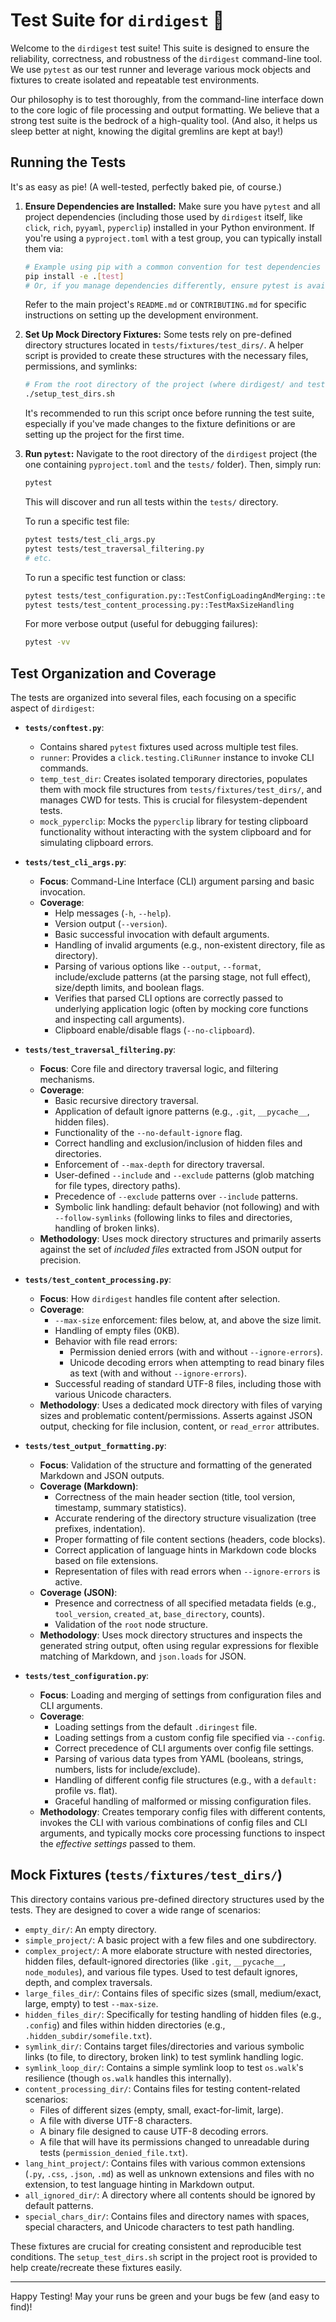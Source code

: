 # Test Suite for `dirdigest` 🦾

Welcome to the `dirdigest` test suite! This suite is designed to ensure the reliability, correctness, and robustness of the `dirdigest` command-line tool. We use `pytest` as our test runner and leverage various mock objects and fixtures to create isolated and repeatable test environments.

Our philosophy is to test thoroughly, from the command-line interface down to the core logic of file processing and output formatting. We believe that a strong test suite is the bedrock of a high-quality tool. (And also, it helps us sleep better at night, knowing the digital gremlins are kept at bay!)

## Running the Tests

It's as easy as pie! (A well-tested, perfectly baked pie, of course.)

1.  **Ensure Dependencies are Installed:**
    Make sure you have `pytest` and all project dependencies (including those used by `dirdigest` itself, like `click`, `rich`, `pyyaml`, `pyperclip`) installed in your Python environment. If you're using a `pyproject.toml` with a test group, you can typically install them via:
    ```bash
    # Example using pip with a common convention for test dependencies
    pip install -e .[test] 
    # Or, if you manage dependencies differently, ensure pytest is available.
    ```
    Refer to the main project's `README.md` or `CONTRIBUTING.md` for specific instructions on setting up the development environment.

2.  **Set Up Mock Directory Fixtures:**
    Some tests rely on pre-defined directory structures located in `tests/fixtures/test_dirs/`. A helper script is provided to create these structures with the necessary files, permissions, and symlinks:
    ```bash
    # From the root directory of the project (where dirdigest/ and tests/ are)
    ./setup_test_dirs.sh 
    ```
    It's recommended to run this script once before running the test suite, especially if you've made changes to the fixture definitions or are setting up the project for the first time.

3.  **Run `pytest`:**
    Navigate to the root directory of the `dirdigest` project (the one containing `pyproject.toml` and the `tests/` folder). Then, simply run:
    ```bash
    pytest
    ```
    This will discover and run all tests within the `tests/` directory.

    To run a specific test file:
    ```bash
    pytest tests/test_cli_args.py
    pytest tests/test_traversal_filtering.py
    # etc.
    ```

    To run a specific test function or class:
    ```bash
    pytest tests/test_configuration.py::TestConfigLoadingAndMerging::test_load_default_config_file_name
    pytest tests/test_content_processing.py::TestMaxSizeHandling
    ```

    For more verbose output (useful for debugging failures):
    ```bash
    pytest -vv
    ```

## Test Organization and Coverage

The tests are organized into several files, each focusing on a specific aspect of `dirdigest`:

*   **`tests/conftest.py`**:
    *   Contains shared `pytest` fixtures used across multiple test files.
    *   `runner`: Provides a `click.testing.CliRunner` instance to invoke CLI commands.
    *   `temp_test_dir`: Creates isolated temporary directories, populates them with mock file structures from `tests/fixtures/test_dirs/`, and manages CWD for tests. This is crucial for filesystem-dependent tests.
    *   `mock_pyperclip`: Mocks the `pyperclip` library for testing clipboard functionality without interacting with the system clipboard and for simulating clipboard errors.

*   **`tests/test_cli_args.py`**:
    *   **Focus**: Command-Line Interface (CLI) argument parsing and basic invocation.
    *   **Coverage**:
        *   Help messages (`-h`, `--help`).
        *   Version output (`--version`).
        *   Basic successful invocation with default arguments.
        *   Handling of invalid arguments (e.g., non-existent directory, file as directory).
        *   Parsing of various options like `--output`, `--format`, include/exclude patterns (at the parsing stage, not full effect), size/depth limits, and boolean flags.
        *   Verifies that parsed CLI options are correctly passed to underlying application logic (often by mocking core functions and inspecting call arguments).
        *   Clipboard enable/disable flags (`--no-clipboard`).

*   **`tests/test_traversal_filtering.py`**:
    *   **Focus**: Core file and directory traversal logic, and filtering mechanisms.
    *   **Coverage**:
        *   Basic recursive directory traversal.
        *   Application of default ignore patterns (e.g., `.git`, `__pycache__`, hidden files).
        *   Functionality of the `--no-default-ignore` flag.
        *   Correct handling and exclusion/inclusion of hidden files and directories.
        *   Enforcement of `--max-depth` for directory traversal.
        *   User-defined `--include` and `--exclude` patterns (glob matching for file types, directory paths).
        *   Precedence of `--exclude` patterns over `--include` patterns.
        *   Symbolic link handling: default behavior (not following) and with `--follow-symlinks` (following links to files and directories, handling of broken links).
    *   **Methodology**: Uses mock directory structures and primarily asserts against the set of *included files* extracted from JSON output for precision.

*   **`tests/test_content_processing.py`**:
    *   **Focus**: How `dirdigest` handles file content after selection.
    *   **Coverage**:
        *   `--max-size` enforcement: files below, at, and above the size limit.
        *   Handling of empty files (0KB).
        *   Behavior with file read errors:
            *   Permission denied errors (with and without `--ignore-errors`).
            *   Unicode decoding errors when attempting to read binary files as text (with and without `--ignore-errors`).
        *   Successful reading of standard UTF-8 files, including those with various Unicode characters.
    *   **Methodology**: Uses a dedicated mock directory with files of varying sizes and problematic content/permissions. Asserts against JSON output, checking for file inclusion, content, or `read_error` attributes.

*   **`tests/test_output_formatting.py`**:
    *   **Focus**: Validation of the structure and formatting of the generated Markdown and JSON outputs.
    *   **Coverage (Markdown)**:
        *   Correctness of the main header section (title, tool version, timestamp, summary statistics).
        *   Accurate rendering of the directory structure visualization (tree prefixes, indentation).
        *   Proper formatting of file content sections (headers, code blocks).
        *   Correct application of language hints in Markdown code blocks based on file extensions.
        *   Representation of files with read errors when `--ignore-errors` is active.
    *   **Coverage (JSON)**:
        *   Presence and correctness of all specified metadata fields (e.g., `tool_version`, `created_at`, `base_directory`, counts).
        *   Validation of the `root` node structure.
    *   **Methodology**: Uses mock directory structures and inspects the generated string output, often using regular expressions for flexible matching of Markdown, and `json.loads` for JSON.

*   **`tests/test_configuration.py`**:
    *   **Focus**: Loading and merging of settings from configuration files and CLI arguments.
    *   **Coverage**:
        *   Loading settings from the default `.diringest` file.
        *   Loading settings from a custom config file specified via `--config`.
        *   Correct precedence of CLI arguments over config file settings.
        *   Parsing of various data types from YAML (booleans, strings, numbers, lists for include/exclude).
        *   Handling of different config file structures (e.g., with a `default:` profile vs. flat).
        *   Graceful handling of malformed or missing configuration files.
    *   **Methodology**: Creates temporary config files with different contents, invokes the CLI with various combinations of config files and CLI arguments, and typically mocks core processing functions to inspect the *effective settings* passed to them.

## Mock Fixtures (`tests/fixtures/test_dirs/`)

This directory contains various pre-defined directory structures used by the tests. They are designed to cover a wide range of scenarios:

*   `empty_dir/`: An empty directory.
*   `simple_project/`: A basic project with a few files and one subdirectory.
*   `complex_project/`: A more elaborate structure with nested directories, hidden files, default-ignored directories (like `.git`, `__pycache__`, `node_modules`), and various file types. Used to test default ignores, depth, and complex traversals.
*   `large_files_dir/`: Contains files of specific sizes (small, medium/exact, large, empty) to test `--max-size`.
*   `hidden_files_dir/`: Specifically for testing handling of hidden files (e.g., `.config`) and files within hidden directories (e.g., `.hidden_subdir/somefile.txt`).
*   `symlink_dir/`: Contains target files/directories and various symbolic links (to file, to directory, broken link) to test symlink handling logic.
*   `symlink_loop_dir/`: Contains a simple symlink loop to test `os.walk`'s resilience (though `os.walk` handles this internally).
*   `content_processing_dir/`: Contains files for testing content-related scenarios:
    *   Files of different sizes (empty, small, exact-for-limit, large).
    *   A file with diverse UTF-8 characters.
    *   A binary file designed to cause UTF-8 decoding errors.
    *   A file that will have its permissions changed to unreadable during tests (`permission_denied_file.txt`).
*   `lang_hint_project/`: Contains files with various common extensions (`.py`, `.css`, `.json`, `.md`) as well as unknown extensions and files with no extension, to test language hinting in Markdown output.
*   `all_ignored_dir/`: A directory where all contents should be ignored by default patterns.
*   `special_chars_dir/`: Contains files and directory names with spaces, special characters, and Unicode characters to test path handling.

These fixtures are crucial for creating consistent and reproducible test conditions. The `setup_test_dirs.sh` script in the project root is provided to help create/recreate these fixtures easily.

---

Happy Testing! May your runs be green and your bugs be few (and easy to find)!